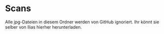 # Scans

Alle jpg-Dateien in diesem Ordner werden von GitHub ignoriert. Ihr könnt sie selber von Ilias hierher herunterladen.